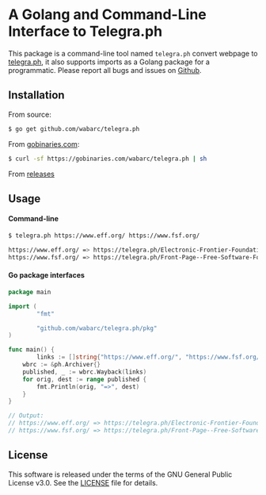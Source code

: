 # A Golang and Command-Line Interface to Telegra.ph

This package is a command-line tool named `telegra.ph` convert webpage to [telegra.ph](https://telegra.ph), it also supports imports as a Golang package for a programmatic. Please report all bugs and issues on [Github](https://github.com/wabarc/telegra.ph/issues).

## Installation

From source:

```sh
$ go get github.com/wabarc/telegra.ph
```

From [gobinaries.com](https://gobinaries.com):

```sh
$ curl -sf https://gobinaries.com/wabarc/telegra.ph | sh
```

From [releases](https://github.com/wabarc/telegra.ph/releases)

## Usage

#### Command-line

```sh
$ telegra.ph https://www.eff.org/ https://www.fsf.org/

https://www.eff.org/ => https://telegra.ph/Electronic-Frontier-Foundation--Defending-your-rights-in-the-digital-world-01-27-5
https://www.fsf.org/ => https://telegra.ph/Front-Page--Free-Software-Foundation--working-together-for-free-software-01-27-2
```

#### Go package interfaces

```go
package main

import (
        "fmt"

        "github.com/wabarc/telegra.ph/pkg"
)

func main() {
        links := []string{"https://www.eff.org/", "https://www.fsf.org/"}
	wbrc := &ph.Archiver{}
	published, _ := wbrc.Wayback(links)
	for orig, dest := range published {
		fmt.Println(orig, "=>", dest)
	}
}

// Output:
// https://www.eff.org/ => https://telegra.ph/Electronic-Frontier-Foundation--Defending-your-rights-in-the-digital-world-01-27-5
// https://www.fsf.org/ => https://telegra.ph/Front-Page--Free-Software-Foundation--working-together-for-free-software-01-27-2
```

## License

This software is released under the terms of the GNU General Public License v3.0. See the [LICENSE](https://github.com/wabarc/telegra.ph/blob/main/LICENSE) file for details.

